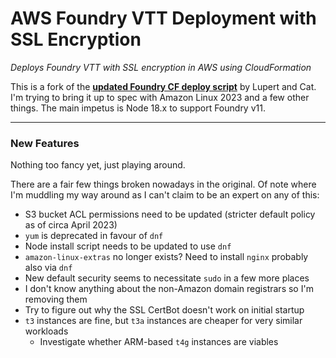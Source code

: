 # AWS Foundry VTT Deployment with SSL Encryption

_Deploys Foundry VTT with SSL encryption in AWS using CloudFormation_

This is a fork of the [**updated Foundry CF deploy script**](https://github.com/cat-box/aws-foundry-ssl) by Lupert and Cat. I'm trying to bring it up to spec with Amazon Linux 2023 and a few other things. The main impetus is Node 18.x to support Foundry v11.

---

### New Features

Nothing too fancy yet, just playing around.

There are a fair few things broken nowadays in the original. Of note where I'm muddling my way around as I can't claim to be an expert on any of this:

- S3 bucket ACL permissions need to be updated (stricter default policy as of circa April 2023)
- `yum` is deprecated in favour of `dnf`
- Node install script needs to be updated to use `dnf`
- `amazon-linux-extras` no longer exists? Need to install `nginx` probably also via `dnf`
- New default security seems to necessitate `sudo` in a few more places
- I don't know anything about the non-Amazon domain registrars so I'm removing them
- Try to figure out why the SSL CertBot doesn't work on initial startup
- `t3` instances are fine, but `t3a` instances are cheaper for very similar workloads
  - Investigate whether ARM-based `t4g` instances are viables
